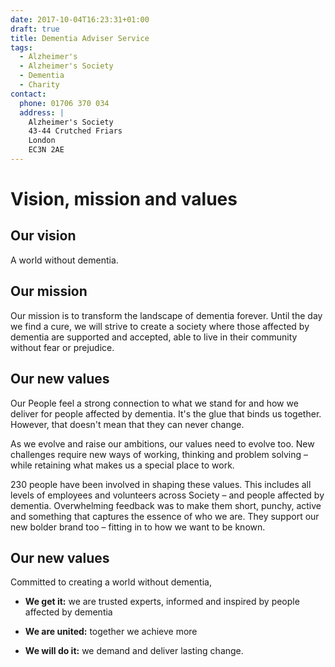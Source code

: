 ```yaml
---
date: 2017-10-04T16:23:31+01:00
draft: true
title: Dementia Adviser Service
tags:
  - Alzheimer's
  - Alzheimer's Society
  - Dementia
  - Charity
contact:
  phone: 01706 370 034
  address: |
    Alzheimer's Society
    43-44 Crutched Friars
    London
    EC3N 2AE
---
```


# Vision, mission and values

## Our vision

A world without dementia.

## Our mission

Our mission is to transform the landscape of dementia forever. Until the day we find a cure, we will strive to create a society where those affected by dementia are supported and accepted, able to live in their community without fear or prejudice.

## Our new values

Our People feel a strong connection to what we stand for and how we deliver
for people affected by dementia.  It's the glue that binds us together.
However, that doesn't mean that they can never change.  

As we evolve and raise our ambitions, our values need to evolve too.  New
challenges require new ways of working, thinking and problem solving – while
retaining what makes us a special place to work.​​

230 people have been involved in shaping these values. This includes all
levels of employees and volunteers across Society – and people affected by
dementia. Overwhelming feedback was to make them short, punchy, active and
something that captures the essence of who we are. They support our new bolder
brand too – fitting in to how we want to be known.

## Our new values

Committed to creating a world without dementia,

* **We get it:** we are trusted experts, informed and inspired by people
affected by dementia

* **We are united:** together we achieve more

* **We will do it:** we demand and deliver lasting change.
